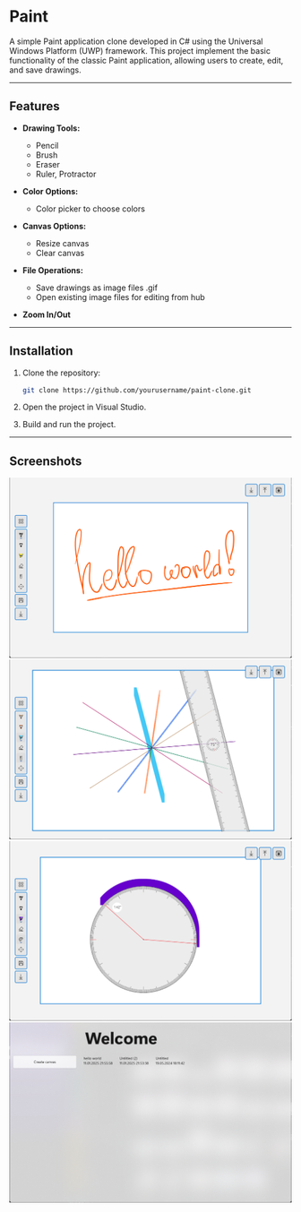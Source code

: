 # Paint

A simple Paint application clone developed in C# using the Universal Windows Platform (UWP) framework. This project implement the basic functionality of the classic Paint application, allowing users to create, edit, and save drawings.

---
## Features

- **Drawing Tools:**
  - Pencil
  - Brush
  - Eraser
  - Ruler, Protractor

- **Color Options:**
  - Color picker to choose colors

- **Canvas Options:**
  - Resize canvas
  - Clear canvas

- **File Operations:**
  - Save drawings as image files .gif
  - Open existing image files for editing from hub

- **Zoom In/Out**

---
## Installation

1. Clone the repository:
   ```bash
   git clone https://github.com/yourusername/paint-clone.git
   ```

2. Open the project in Visual Studio.

3. Build and run the project.

---
## Screenshots

![Screenshot 1](doc/screen1.png)
![Screenshot 2](doc/screen2.png)
![Screenshot 3](doc/screen3.png)
![Screenshot 4](doc/screen4.png)
